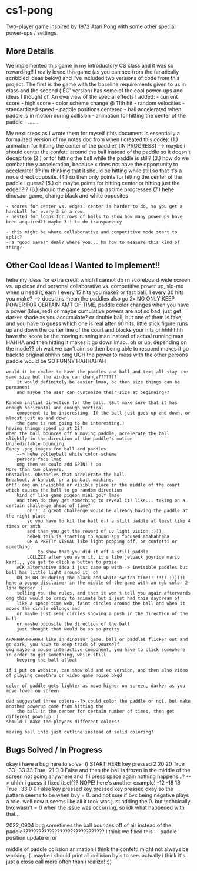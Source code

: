 # cs1-pong
Two-player game inspired by 1972 Atari Pong with some other special power-ups / settings.

## More Details
We implemented this game in my introductory CS class and it was so rewarding!! I really loved this game (as you can see from the fanatically scribbled ideas below) and I've included two versions of code from this project. The first is the game with the baseline requirements given to us in class and the second ('EC' version) has some of the cool power-ups and ideas I thought of. An overview of the special effects I added:
    - current score
    - high score
    - color scheme change @ 11th hit
    - random velocities
    - standardized speed
    - paddle positions centered
    - ball accelerated when paddle is in motion during collision
    - animation for hitting the center of the paddle
    - .......

My next steps as I wrote them for myself (this document is essentially a formalized version of my notes doc from when I created this code):
    (1.) animation for hitting the center of the paddle? [IN PROGRESS]
          --> maybe i should center the confetti around the ball instead of the paddle so it doesn't decapitate
    (2.) or for hitting the ball while the paddle is still?
    (3.) how do we combat the y acceleration, because x does not have the opportunity to accelerate! :)?
        i'm thinking that it should be hitting while still so that it's a mroe direct opposite.
    (4.) so then only points for hitting the center of the paddle i guess?
    (5.) oh maybe points for hitting center or hitting just the edge!!?!?
    (6.) should the game speed up as time progresses
    (7.) hehe dinosaur game, change black and white opposites

    - scores for center vs. edges. center is harder to do, so you get a hardball for every 3 in a row.
    - nested for loops for rows of balls to show how many powerups have been acquired?? maybe 3!! to do transparency

    - this might be where collaborative and competitive mode start to split?
    - a "good save!" deal? where you... hm how to measure this kind of thing?

## Other Cool Ideas I Wanted to Implement!!
hehe my ideas for extra credit which I cannot do rn
    scoreboard
    wide screen vs. up close and personal
    collaborative vs. competitive
    power up, slo-mo when u need it, earn 1 every 15 hits you make?
                or fast ball, 1 every 30 hits you make? --> does this mean the paddles also go 2x
                NO ONLY KEEP POWER FOR CERTAIN AMT OF TIME, paddle color changes when you have a power (blue, red)
                    or maybe cumulative powers are not so bad, just get darker shade as you accumulate?
                or double ball, but one of them is fake, and you have to guess which one is real
    after 60 hits, little stick figure runs up and down the center line of the court and blocks your hits
        ohhhhhhhh have the score be the moving running man instead of actual running man
        HAHHA and then hitting it makes it go down lmao.. oh or up, depending on the mode?? oh wait we can't aim
        so then being able to respond makes it go back to original ohhhh
    omg UGH the power to mess with the other persons paddle would be SO FUNNY HAHHAHAH

    would it be cooler to have the paddles and ball and text all stay the same size but the window can change???????
        it would definitely be easier lmao, bc then size things can be permanent
        and maybe the user can customize their size at beginning??

    Random initial direction for the ball. (But make sure that it has enough horizontal and enough vertical
        component to be interesting. If the ball just goes up and down, or almost just up and down,
        the game is not going to be interesting.)
    having things speed up at 22?
    When the ball bounces off a moving paddle, accelerate the ball slightly in the direction of the paddle's motion
    Unpredictable bouncing
    Fancy .png images for ball and paddles
        --> hehe volleyball white color scheme
        persons face lmao
        omg then we could add SPIN!!! :o
    More than two players.
    Obstacles. Obstacles that accelerate the ball.
    Breakout, Arkanoid, or a pinball machine.
    oh!!! omg an invisible or visible place in the middle of the court which causes the ball to go random direction
        kind of like game pigeon mini golf lmao
        and then do they get something to reveal it? like... taking on a certain challenge ahead of time?
            oh!!! a great challenge would be already having the paddle at the right place
            so you have to hit the ball off a still paddle at least like 4 times or smth
            and then you get the reward of uv light vision :)))
            heheh this is starting to sound spy focused ahahahhaha
            OH A PRETTY VISUAL like light popping off, or confetti or something.
                to show that you did it off a still paddle
            LOLLZZZ after you earn it, it's like jetpack joyride mario kart,,, you get to click a button to prize
        ACK alternative idea i just came up with--> invisible paddles but ball has little light around it, oh
        OH OH OH OH during the black and white switch time!!!!!!! :)))))
    hehe a popup disclaimer in the middle of the game with an rgb color 2-line border :)
        telling you the rules, and then it won't tell you again afterwards
    omg this would be crazy to animate but i just had this daydream of
        like a space time web, faint circles around the ball and when it moves the circle oblongs and
        or maybe just semi circles showing a push in the direction of the ball
        or maybe opposite the direction of the ball
        just thought that would be so so pretty

    AHAHHHAHHHAHAH like in dinosaur game. ball or paddles flicker out and go dark, you have to keep track of yourself
    omg maybe a mouse interactive component, you have to click somewhere in order to get something, while still
        keeping the ball afloat

    if i put on website, can show old and ec version, and then also video of playing comethru or video game noise bkgd

    color of paddle gets lighter as move higher on screen, darker as you move lower on screen

    dad suggested three colors--?> could color the paddle or not, but make another powerup come from hitting the
        the ball in the center for certain number of times, then get different powerup :)
    should i make the players different colors?

    making ball into just outline instead of solid coloring?


## Bugs Solved / In Progress
okay i have a bug here to solve :)) START HERE
    key pressed
    2 20 20 True
    -33 -33 33 True
    -21 0 0 False
    and then the ball is frozen in the middle of the screen not going anywhere
    and if i press space again nothing happens...?
    --> uhhh i guess it fixed itself??
        NOPE! here's another example!
        -12 -18 18 True
        -33 0 0 False
        key pressed
        key pressed
        key pressed
    okay so the pattern seems to be when bvy = 0. and not sure if bvx being negative plays a role.
    well now it seems like all it took was just adding the 0. but technically bvx wasn't = 0 when the issue was
    occurring, so idk what happened with that...

2022_0904 bug
    sometimes the ball bounces off of air instead of the paddle???????????????????????????????
    I think we fixed this -- paddle position update error

middle of paddle collision animation
    i think the confetti might not always be working :(. maybe i should print all collision by's to see.
        actually i think it's just a close call more often than i realize! :))


